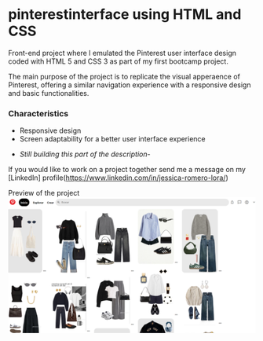 # pinterestinterface using HTML and CSS

Front-end project where I emulated the Pinterest user interface design coded with HTML 5 and CSS 3 as part of my first bootcamp project.

The main purpose of the project is to replicate the visual apperaence of Pinterest, offering a similar navigation experience with a responsive design and basic functionalities.

### Characteristics
* Responsive design
* Screen adaptability for a better user interface experience

 - *Still building this part of the description*-


If you would like to work on a project together send me a message on my [LinkedIn] profile(https://www.linkedin.com/in/jessica-romero-lora/)

Preview of the project
![Demo](imagenes/Screenshot.png)
